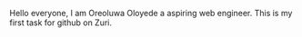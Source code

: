 Hello everyone, I am Oreoluwa Oloyede a aspiring web engineer.
This is my first task for github on Zuri.